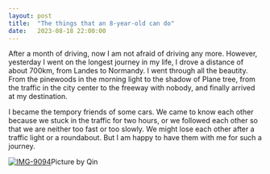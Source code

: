 ```yaml
---
layout: post
title:  "The things that an 8-year-old can do"
date:   2023-08-18 22:00:00
---
```


After a month of driving, now I am not afraid of driving any more. However, yesterday I went on the longest journey in my life, I drove a distance of about 700km, from Landes to Normandy. I went through all the beautity. From the pinewoods in the morning light to the shadow of Plane tree, from the traffic in the city center to the freeway with nobody, and finally arrived at my destination.

I became the tempory friends of some cars. We came to know each other because we stuck in the traffic for two hours, or we followed each other so that we are neither too fast or too slowly. We might lose each other after a traffic light or a roundabout. But I am happy to have them with me for such a journey. 

<a href="https://ibb.co/5v7zcWm"><img src="https://i.ibb.co/5v7zcWm/IMG-9094.jpg" alt="IMG-9094" border="0"></a>Picture by Qin
